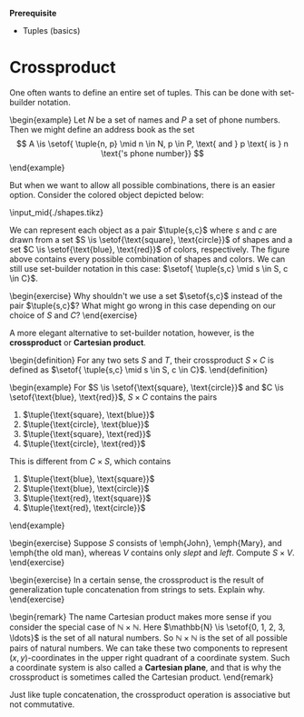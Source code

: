 **Prerequisite**

- Tuples (basics)

# Crossproduct

One often wants to define an entire set of tuples.
This can be done with set-builder notation.

\begin{example}
Let $N$ be a set of names and $P$ a set of phone numbers.
Then we might define an address book as the set
$$
A \is \setof{ \tuple{n, p} \mid n \in N, p \in P, \text{ and } p  \text{ is } n \text{'s phone number}}
$$
\end{example}

But when we want to allow all possible combinations, there is an easier option.
Consider the colored object depicted below:

\input_mid{./shapes.tikz}

We can represent each object as a pair $\tuple{s,c}$ where $s$ and $c$ are drawn from a set $S \is \setof{\text{square}, \text{circle}}$ of shapes and a set $C \is \setof{\text{blue}, \text{red}}$ of colors, respectively.
The figure above contains every possible combination of shapes and colors.
We can still use set-builder notation in this case: $\setof{ \tuple{s,c} \mid s \in S, c \in C}$.

\begin{exercise}
Why shouldn't we use a set $\setof{s,c}$ instead of the pair $\tuple{s,c}$?
What might go wrong in this case depending on our choice of $S$ and $C$?
\end{exercise}

A more elegant alternative to set-builder notation, however, is the **crossproduct** or **Cartesian product**.

\begin{definition}
For any two sets $S$ and $T$, their crossproduct $S \times C$ is defined as $\setof{ \tuple{s,c} \mid s \in S, c \in C}$.
\end{definition}

\begin{example}
For $S \is \setof{\text{square}, \text{circle}}$ and $C \is \setof{\text{blue}, \text{red}}$, $S \times C$ contains the pairs 

<ol>
<li>$\tuple{\text{square}, \text{blue}}$</li>
<li>$\tuple{\text{circle}, \text{blue}}$</li>
<li>$\tuple{\text{square}, \text{red}}$</li>
<li>$\tuple{\text{circle}, \text{red}}$</li>
</ol>

This is different from $C \times S$, which contains

<ol>
<li>$\tuple{\text{blue}, \text{square}}$</li>
<li>$\tuple{\text{blue}, \text{circle}}$</li>
<li>$\tuple{\text{red}, \text{square}}$</li>
<li>$\tuple{\text{red}, \text{circle}}$</li>
</ol>
\end{example}

\begin{exercise}
Suppose $S$ consists of \emph{John}, \emph{Mary}, and \emph{the old man}, whereas $V$ contains only *slept* and *left*.
Compute $S \times V$.
\end{exercise}

\begin{exercise}
In a certain sense, the crossproduct is the result of generalization tuple concatenation from strings to sets.
Explain why.
\end{exercise}

\begin{remark}
The name Cartesian product makes more sense if you consider the special case of $\mathbb{N} \times \mathbb{N}$.
Here $\mathbb{N} \is \setof{0, 1, 2, 3, \ldots}$ is the set of all natural numbers.
So $\mathbb{N} \times \mathbb{N}$ is the set of all possible pairs of natural numbers.
We can take these two components to represent $(x,y)$-coordinates in the upper right quadrant of a coordinate system.
Such a coordinate system is also called a **Cartesian plane**, and that is why the crossproduct is sometimes called the Cartesian product.
\end{remark}

Just like tuple concatenation, the crossproduct operation is associative but not commutative.
